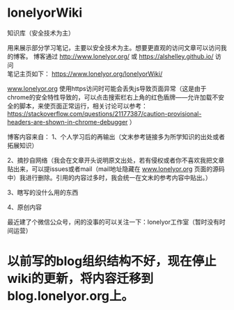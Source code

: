 # lonelyorWiki
知识库（安全技术为主）

用来展示部分学习笔记，主要以安全技术为主。想要更直观的访问文章可以访问我的博客。
博客通过 http://www.lonelyor.org/ 或 https://alshelley.github.io/ 访问  
笔记主页如下：
https://www.lonelyor.org/lonelyorWiki/

www.lonelyor.org 使用https访问时可能会丢失js导致页面异常（这是由于chrome的安全特性导致的，可以点击搜索栏右上角的红色盾牌——允许加载不安全的脚本，来使页面正常运行，相关讨论可以参考： https://stackoverflow.com/questions/21177387/caution-provisional-headers-are-shown-in-chrome-debugger ）

博客内容来自：
1、个人学习后的再输出（文末参考链接多为所学知识的出处或者拓展知识）

2、摘抄自网络（我会在文章开头说明原文出处，若有侵权或者你不喜欢我把文章贴出来，可以提issues或者mail（mail地址隐藏在 www.lonelyor.org 页面的源码中）我进行删除。引用的内容过多时，我会统一在文末的参考内容中贴出。）

3、瞎写的没什么用的东西

4、原创内容

最近建了个微信公众号，闲的没事的可以关注一下：lonelyor工作室（暂时没有时间运营）



# 以前写的blog组织结构不好，现在停止wiki的更新，将内容迁移到blog.lonelyor.org上。
